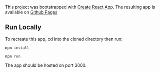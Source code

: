 This project was bootstrapped with [Create React App](https://github.com/facebook/create-react-app). The resulting app is available on
[Github Pages](https://jeromecohen.github.io/fortnite/)

## Run Locally
To recreate this app, cd into the cloned directory then run: 

`npm install`  

 `npm run` 

 The app should be hosted on port 3000. 

